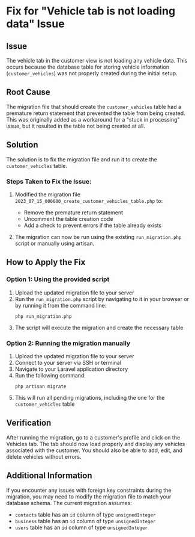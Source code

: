 # Fix for "Vehicle tab is not loading data" Issue

## Issue
The vehicle tab in the customer view is not loading any vehicle data. This occurs because the database table for storing vehicle information (`customer_vehicles`) was not properly created during the initial setup.

## Root Cause
The migration file that should create the `customer_vehicles` table had a premature return statement that prevented the table from being created. This was originally added as a workaround for a "stuck in processing" issue, but it resulted in the table not being created at all.

## Solution
The solution is to fix the migration file and run it to create the `customer_vehicles` table.

### Steps Taken to Fix the Issue:
1. Modified the migration file `2023_07_15_000000_create_customer_vehicles_table.php` to:
   - Remove the premature return statement
   - Uncomment the table creation code
   - Add a check to prevent errors if the table already exists

2. The migration can now be run using the existing `run_migration.php` script or manually using artisan.

## How to Apply the Fix

### Option 1: Using the provided script
1. Upload the updated migration file to your server
2. Run the `run_migration.php` script by navigating to it in your browser or by running it from the command line:
   ```
   php run_migration.php
   ```
3. The script will execute the migration and create the necessary table

### Option 2: Running the migration manually
1. Upload the updated migration file to your server
2. Connect to your server via SSH or terminal
3. Navigate to your Laravel application directory
4. Run the following command:
   ```
   php artisan migrate
   ```
5. This will run all pending migrations, including the one for the `customer_vehicles` table

## Verification
After running the migration, go to a customer's profile and click on the Vehicles tab. The tab should now load properly and display any vehicles associated with the customer. You should also be able to add, edit, and delete vehicles without errors.

## Additional Information
If you encounter any issues with foreign key constraints during the migration, you may need to modify the migration file to match your database schema. The current migration assumes:
- `contacts` table has an `id` column of type `unsignedInteger`
- `business` table has an `id` column of type `unsignedInteger`
- `users` table has an `id` column of type `unsignedInteger`
